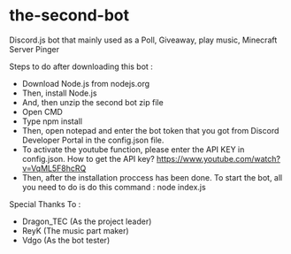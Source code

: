 # the-second-bot
Discord.js bot that mainly used as a Poll, Giveaway, play music, Minecraft Server Pinger

Steps to do after downloading this bot :
- Download Node.js from nodejs.org
- Then, install Node.js
- And, then unzip the second bot zip file
- Open CMD
- Type npm install
- Then, open notepad and enter the bot token that you got from Discord Developer Portal in the config.json file.
- To activate the youtube function, please enter the API KEY in config.json. How to get the API key? https://www.youtube.com/watch?v=VqML5F8hcRQ
- Then, after the installation proccess has been done. To start the bot, all you need to do is do this command : node index.js

Special Thanks To :
- Dragon_TEC (As the project leader)
- ReyK (The music part maker)
- Vdgo (As the bot tester)
